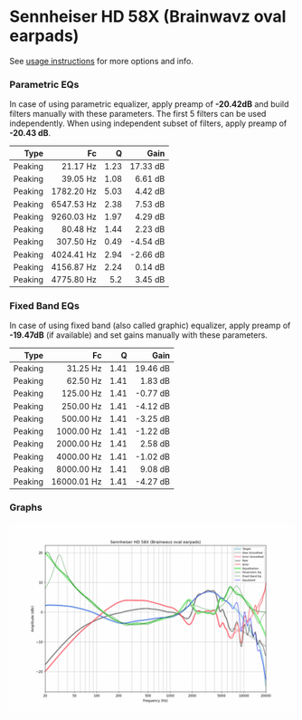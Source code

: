 # Sennheiser HD 58X (Brainwavz oval earpads)
See [usage instructions](https://github.com/jaakkopasanen/AutoEq#usage) for more options and info.

### Parametric EQs
In case of using parametric equalizer, apply preamp of **-20.42dB** and build filters manually
with these parameters. The first 5 filters can be used independently.
When using independent subset of filters, apply preamp of **-20.43 dB**.

| Type    | Fc         |    Q | Gain     |
|--------:|-----------:|-----:|---------:|
| Peaking | 21.17 Hz   | 1.23 | 17.33 dB |
| Peaking | 39.05 Hz   | 1.08 | 6.61 dB  |
| Peaking | 1782.20 Hz | 5.03 | 4.42 dB  |
| Peaking | 6547.53 Hz | 2.38 | 7.53 dB  |
| Peaking | 9260.03 Hz | 1.97 | 4.29 dB  |
| Peaking | 80.48 Hz   | 1.44 | 2.23 dB  |
| Peaking | 307.50 Hz  | 0.49 | -4.54 dB |
| Peaking | 4024.41 Hz | 2.94 | -2.66 dB |
| Peaking | 4156.87 Hz | 2.24 | 0.14 dB  |
| Peaking | 4775.80 Hz | 5.2  | 3.45 dB  |

### Fixed Band EQs
In case of using fixed band (also called graphic) equalizer, apply preamp of **-19.47dB**
(if available) and set gains manually with these parameters.

| Type    | Fc          |    Q | Gain     |
|--------:|------------:|-----:|---------:|
| Peaking | 31.25 Hz    | 1.41 | 19.46 dB |
| Peaking | 62.50 Hz    | 1.41 | 1.83 dB  |
| Peaking | 125.00 Hz   | 1.41 | -0.77 dB |
| Peaking | 250.00 Hz   | 1.41 | -4.12 dB |
| Peaking | 500.00 Hz   | 1.41 | -3.25 dB |
| Peaking | 1000.00 Hz  | 1.41 | -1.22 dB |
| Peaking | 2000.00 Hz  | 1.41 | 2.58 dB  |
| Peaking | 4000.00 Hz  | 1.41 | -1.02 dB |
| Peaking | 8000.00 Hz  | 1.41 | 9.08 dB  |
| Peaking | 16000.01 Hz | 1.41 | -4.27 dB |

### Graphs
![](./Sennheiser%20HD%2058X%20(Brainwavz%20oval%20earpads).png)